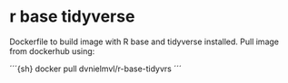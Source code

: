 # r base tidyverse

Dockerfile to build image with R base and tidyverse installed. Pull image from dockerhub using:

´´´{sh}
docker pull dvnielmvl/r-base-tidyvrs
´´´
